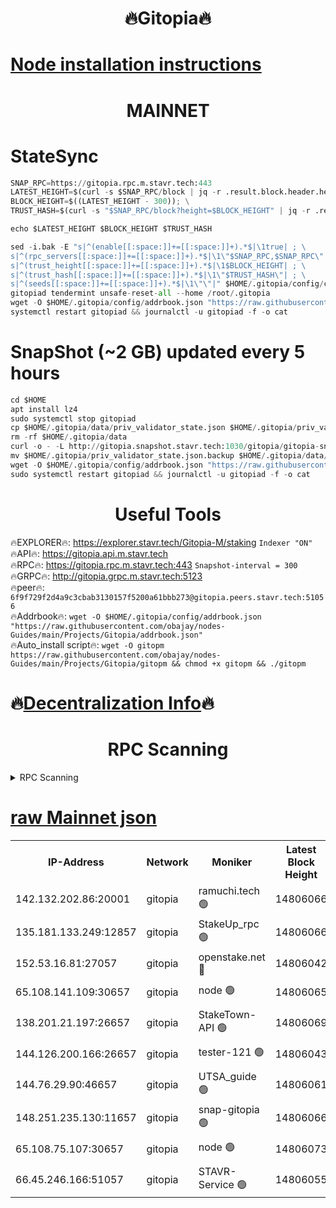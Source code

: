 <h1 align="center"> 🔥Gitopia🔥</h1>

[Node installation instructions](https://github.com/obajay/nodes-Guides/tree/main/Projects/Gitopia)
=

<h1 align="center"> MAINNET</h1>

# StateSync
```python
SNAP_RPC=https://gitopia.rpc.m.stavr.tech:443
LATEST_HEIGHT=$(curl -s $SNAP_RPC/block | jq -r .result.block.header.height); \
BLOCK_HEIGHT=$((LATEST_HEIGHT - 300)); \
TRUST_HASH=$(curl -s "$SNAP_RPC/block?height=$BLOCK_HEIGHT" | jq -r .result.block_id.hash)

echo $LATEST_HEIGHT $BLOCK_HEIGHT $TRUST_HASH

sed -i.bak -E "s|^(enable[[:space:]]+=[[:space:]]+).*$|\1true| ; \
s|^(rpc_servers[[:space:]]+=[[:space:]]+).*$|\1\"$SNAP_RPC,$SNAP_RPC\"| ; \
s|^(trust_height[[:space:]]+=[[:space:]]+).*$|\1$BLOCK_HEIGHT| ; \
s|^(trust_hash[[:space:]]+=[[:space:]]+).*$|\1\"$TRUST_HASH\"| ; \
s|^(seeds[[:space:]]+=[[:space:]]+).*$|\1\"\"|" $HOME/.gitopia/config/config.toml
gitopiad tendermint unsafe-reset-all --home /root/.gitopia
wget -O $HOME/.gitopia/config/addrbook.json "https://raw.githubusercontent.com/obajay/nodes-Guides/main/Projects/Gitopia/addrbook.json"
systemctl restart gitopiad && journalctl -u gitopiad -f -o cat
```
# SnapShot (~2 GB) updated every 5 hours
```python
cd $HOME
apt install lz4
sudo systemctl stop gitopiad
cp $HOME/.gitopia/data/priv_validator_state.json $HOME/.gitopia/priv_validator_state.json.backup
rm -rf $HOME/.gitopia/data
curl -o - -L http://gitopia.snapshot.stavr.tech:1030/gitopia/gitopia-snap.tar.lz4 | lz4 -c -d - | tar -x -C $HOME/.gitopia --strip-components 2
mv $HOME/.gitopia/priv_validator_state.json.backup $HOME/.gitopia/data/priv_validator_state.json
wget -O $HOME/.gitopia/config/addrbook.json "https://raw.githubusercontent.com/obajay/nodes-Guides/main/Projects/Gitopia/addrbook.json"
sudo systemctl restart gitopiad && journalctl -u gitopiad -f -o cat
```
 <h1 align="center"> Useful Tools</h1>

🔥EXPLORER🔥:      https://explorer.stavr.tech/Gitopia-M/staking  `Indexer "ON"` \
🔥API🔥: 			 		 https://gitopia.api.m.stavr.tech \
🔥RPC🔥:           https://gitopia.rpc.m.stavr.tech:443              `Snapshot-interval = 300` \
🔥GRPC🔥:          http://gitopia.grpc.m.stavr.tech:5123 \
🔥peer🔥:					 `6f9f729f2d4a9c3cbab3130157f5200a61bbb273@gitopia.peers.stavr.tech:51056` \
🔥Addrbook🔥:    ```wget -O $HOME/.gitopia/config/addrbook.json "https://raw.githubusercontent.com/obajay/nodes-Guides/main/Projects/Gitopia/addrbook.json"``` \
🔥Auto_install script🔥: ```wget -O gitopm https://raw.githubusercontent.com/obajay/nodes-Guides/main/Projects/Gitopia/gitopm && chmod +x gitopm && ./gitopm```

🔥[Decentralization Info](https://github.com/obajay/StateSync-snapshots/tree/main/Projects/Gitopia/Decentralization)🔥
=

<h1 align="center"> RPC Scanning</h1>

<details>
<summary>RPC Scanning</summary>

<h2 align="center"> We scan nodes in real time every 4 hours. And we provide the final result of RPC endpoints.
We cannot influence the operation of these nodes in any way. </h2>


```python
If Voting Power is higher than 0 --> then the Node is a validator of the network and may be subject to attack and be a potential threat to the chain.
```
```python
We marked such validators with a red symbol
```

</details>

[raw Mainnet json](https://rpc-check.gitopm.stavr.tech/gitopm/rpc-gitopm-result.json)
=

<table><tr><th>IP-Address</th><th>Network</th><th>Moniker</th><th>Latest Block Height</th><th>Earliest Block Height</th><th>Catching Up</th><th>Tx Index</th><th>Voting Power</th><th>Scan Time</th></tr><tr><td>142.132.202.86:20001</td><td>gitopia</td><td>ramuchi.tech 🟢</td><td>14806066</td><td>6548337</td><td>False</td><td>on</td><td>0</td><td>2024-03-04T19:21:49.304642699UTC</td></tr><tr><td>135.181.133.249:12857</td><td>gitopia</td><td>StakeUp_rpc 🟢</td><td>14806066</td><td>8010001</td><td>False</td><td>on</td><td>0</td><td>2024-03-04T19:21:49.595719383UTC</td></tr><tr><td>152.53.16.81:27057</td><td>gitopia</td><td>openstake.net 🔴</td><td>14806042</td><td>10455001</td><td>False</td><td>off</td><td>54751</td><td>2024-03-04T19:21:08.653278811UTC</td></tr><tr><td>65.108.141.109:30657</td><td>gitopia</td><td>node 🟢</td><td>14806065</td><td>12299845</td><td>False</td><td>on</td><td>0</td><td>2024-03-04T19:21:46.757605472UTC</td></tr><tr><td>138.201.21.197:26657</td><td>gitopia</td><td>StakeTown-API 🟢</td><td>14806069</td><td>12733501</td><td>False</td><td>on</td><td>0</td><td>2024-03-04T19:21:53.976629112UTC</td></tr><tr><td>144.126.200.166:26657</td><td>gitopia</td><td>tester-121 🟢</td><td>14806043</td><td>12832814</td><td>False</td><td>off</td><td>0</td><td>2024-03-04T19:21:10.972443571UTC</td></tr><tr><td>144.76.29.90:46657</td><td>gitopia</td><td>UTSA_guide 🟢</td><td>14806061</td><td>13035301</td><td>False</td><td>on</td><td>0</td><td>2024-03-04T19:21:40.289067107UTC</td></tr><tr><td>148.251.235.130:11657</td><td>gitopia</td><td>snap-gitopia 🟢</td><td>14806066</td><td>14079001</td><td>False</td><td>on</td><td>0</td><td>2024-03-04T19:21:47.002528773UTC</td></tr><tr><td>65.108.75.107:30657</td><td>gitopia</td><td>node 🟢</td><td>14806073</td><td>14269230</td><td>False</td><td>on</td><td>0</td><td>2024-03-04T19:22:00.394668928UTC</td></tr><tr><td>66.45.246.166:51057</td><td>gitopia</td><td>STAVR-Service 🟢</td><td>14806055</td><td>14799001</td><td>False</td><td>on</td><td>0</td><td>2024-03-04T19:21:29.856412024UTC</td></tr></table>

